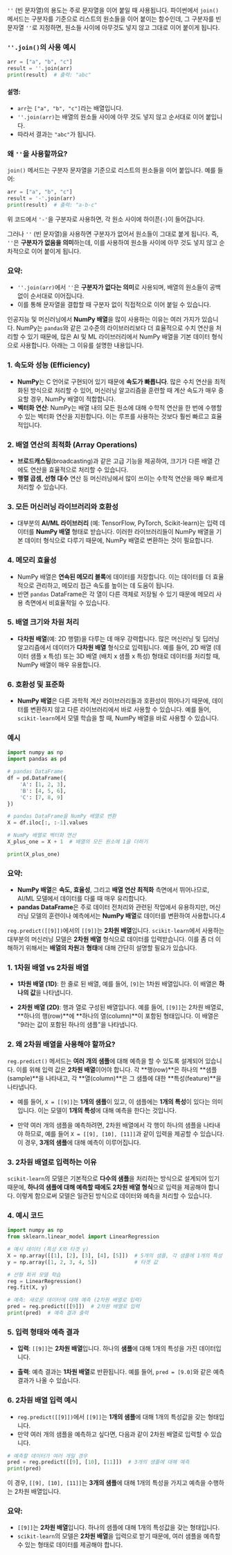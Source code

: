 `''` (빈 문자열)의 용도는 주로 문자열을 이어 붙일 때 사용됩니다. 파이썬에서 `join()` 메서드는 구분자를 기준으로 리스트의 원소들을 이어 붙이는 함수인데, 그 구분자를 빈 문자열 `''`로 지정하면, 원소들 사이에 아무것도 넣지 않고 그대로 이어 붙이게 됩니다.

### `''.join()`의 사용 예시

```python
arr = ["a", "b", "c"]
result = ''.join(arr)
print(result)  # 출력: "abc"
```

#### 설명:
- `arr`는 `["a", "b", "c"]`라는 배열입니다.
- `''.join(arr)`는 배열의 원소들 사이에 아무 것도 넣지 않고 순서대로 이어 붙입니다.
- 따라서 결과는 `"abc"`가 됩니다.

### 왜 `''`을 사용할까요?

`join()` 메서드는 구분자 문자열을 기준으로 리스트의 원소들을 이어 붙입니다. 예를 들어:

```python
arr = ["a", "b", "c"]
result = '-'.join(arr)
print(result)  # 출력: "a-b-c"
```

위 코드에서 `'-'`을 구분자로 사용하면, 각 원소 사이에 하이픈(`-`)이 들어갑니다.

그러나 `''` (빈 문자열)을 사용하면 구분자가 없어서 원소들이 그대로 붙게 됩니다. 즉, `''`은 **구분자가 없음을 의미**하는데, 이를 사용하여 원소들 사이에 아무 것도 넣지 않고 순차적으로 이어 붙이게 됩니다.

### 요약:
- `''.join(arr)`에서 `''`은 **구분자가 없다는 의미**로 사용되며, 배열의 원소들이 공백 없이 순서대로 이어집니다.
- 이를 통해 문자열을 결합할 때 구분자 없이 직접적으로 이어 붙일 수 있습니다.


인공지능 및 머신러닝에서 **NumPy 배열**을 많이 사용하는 이유는 여러 가지가 있습니다. NumPy는 `pandas`와 같은 고수준의 라이브러리보다 더 효율적으로 수치 연산을 처리할 수 있기 때문에, 많은 AI 및 ML 라이브러리에서 NumPy 배열을 기본 데이터 형식으로 사용합니다. 아래는 그 이유를 설명한 내용입니다.

### 1. **속도와 성능** (Efficiency)
- **NumPy**는 C 언어로 구현되어 있기 때문에 **속도가 빠릅니다**. 많은 수치 연산을 최적화된 방식으로 처리할 수 있어, 머신러닝 알고리즘을 훈련할 때 계산 속도가 매우 중요할 경우, NumPy 배열이 적합합니다.
- **벡터화 연산**: NumPy는 배열 내의 모든 원소에 대해 수학적 연산을 한 번에 수행할 수 있는 벡터화 연산을 지원합니다. 이는 루프를 사용하는 것보다 훨씬 빠르고 효율적입니다.

### 2. **배열 연산의 최적화** (Array Operations)
- **브로드캐스팅**(broadcasting)과 같은 고급 기능을 제공하여, 크기가 다른 배열 간에도 연산을 효율적으로 처리할 수 있습니다.
- **행렬 곱셈, 선형 대수** 연산 등 머신러닝에서 많이 쓰이는 수학적 연산을 매우 빠르게 처리할 수 있습니다.

### 3. **모든 머신러닝 라이브러리와 호환성**
- 대부분의 **AI/ML 라이브러리** (예: TensorFlow, PyTorch, Scikit-learn)는 입력 데이터를 **NumPy 배열** 형태로 받습니다. 이러한 라이브러리들이 NumPy 배열을 기본 데이터 형식으로 다루기 때문에, NumPy 배열로 변환하는 것이 필요합니다.
  
### 4. **메모리 효율성**
- NumPy 배열은 **연속된 메모리 블록**에 데이터를 저장합니다. 이는 데이터를 더 효율적으로 관리하고, 메모리 접근 속도를 높이는 데 도움이 됩니다.
- 반면 `pandas` DataFrame은 각 열이 다른 객체로 저장될 수 있기 때문에 메모리 사용 측면에서 비효율적일 수 있습니다.

### 5. **배열 크기와 차원 처리**
- **다차원 배열**(예: 2D 행렬)을 다루는 데 매우 강력합니다. 많은 머신러닝 및 딥러닝 알고리즘에서 데이터가 **다차원 배열** 형식으로 입력됩니다. 예를 들어, 2D 배열 (데이터 샘플 x 특성) 또는 3D 배열 (배치 x 샘플 x 특성) 형태로 데이터를 처리할 때, NumPy 배열이 매우 유용합니다.

### 6. **호환성 및 표준화**
- **NumPy 배열**은 다른 과학적 계산 라이브러리들과 호환성이 뛰어나기 때문에, 데이터를 변환하지 않고 다른 라이브러리에서 바로 사용할 수 있습니다. 예를 들어, `scikit-learn`에서 모델 학습을 할 때, NumPy 배열을 바로 사용할 수 있습니다.

### 예시

```python
import numpy as np
import pandas as pd

# pandas DataFrame
df = pd.DataFrame({
    'A': [1, 2, 3],
    'B': [4, 5, 6],
    'C': [7, 8, 9]
})

# pandas DataFrame을 NumPy 배열로 변환
X = df.iloc[:, :-1].values

# NumPy 배열로 벡터화 연산
X_plus_one = X + 1  # 배열의 모든 원소에 1을 더하기

print(X_plus_one)
```

### 요약:
- **NumPy 배열**은 **속도, 효율성**, 그리고 **배열 연산 최적화** 측면에서 뛰어나므로, AI/ML 모델에서 데이터를 다룰 때 매우 유리합니다.
- **pandas DataFrame**은 주로 데이터 전처리와 관련된 작업에서 유용하지만, 머신러닝 모델의 훈련이나 예측에서는 **NumPy 배열**로 데이터를 변환하여 사용합니다.4




`reg.predict([[9]])`에서의 `[[9]]`는 **2차원 배열**입니다. `scikit-learn`에서 사용하는 대부분의 머신러닝 모델은 **2차원 배열** 형식으로 데이터를 입력받습니다. 이를 좀 더 이해하기 위해서는 **배열의 차원**과 **형태**에 대해 간단히 설명할 필요가 있습니다.

### 1. **1차원 배열 vs 2차원 배열**

- **1차원 배열 (1D)**: 한 줄로 된 배열, 예를 들어, `[9]`는 1차원 배열입니다. 이 배열은 **하나의 값**을 나타냅니다.
  
- **2차원 배열 (2D)**: 행과 열로 구성된 배열입니다. 예를 들어, `[[9]]`는 2차원 배열로, **하나의 행(row)**에 **하나의 열(column)**이 포함된 형태입니다. 이 배열은 "9라는 값이 포함된 하나의 샘플"을 나타냅니다.

### 2. **왜 2차원 배열을 사용해야 할까요?**

`reg.predict()` 메서드는 **여러 개의 샘플**에 대해 예측을 할 수 있도록 설계되어 있습니다. 이를 위해 입력 값은 **2차원 배열**이어야 합니다. 각 **행(row)**은 하나의 **샘플(sample)**을 나타내고, 각 **열(column)**은 그 샘플에 대한 **특성(feature)**을 나타냅니다.

- 예를 들어, `X = [[9]]`는 **1개의 샘플**이 있고, 이 샘플에는 **1개의 특성**이 있다는 의미입니다. 이는 모델이 **1개의 특성**에 대해 예측을 한다는 것입니다.
  
- 만약 여러 개의 샘플을 예측하려면, 2차원 배열에서 각 행이 하나의 샘플을 나타내야 하므로, 예를 들어 `X = [[9], [10], [11]]`과 같이 입력을 제공할 수 있습니다. 이 경우, **3개의 샘플**에 대해 예측이 이루어집니다.

### 3. **2차원 배열로 입력하는 이유**

`scikit-learn`의 모델은 기본적으로 **다수의 샘플**을 처리하는 방식으로 설계되어 있기 때문에, **하나의 샘플에 대해 예측할 때에도 2차원 배열 형식**으로 입력을 제공해야 합니다. 이렇게 함으로써 모델은 일관된 방식으로 데이터와 예측을 처리할 수 있습니다.

### 4. **예시 코드**

```python
import numpy as np
from sklearn.linear_model import LinearRegression

# 예시 데이터 (특성 X와 타겟 y)
X = np.array([[1], [2], [3], [4], [5]])  # 5개의 샘플, 각 샘플에 1개의 특성
y = np.array([1, 2, 3, 4, 5])            # 타겟 값

# 선형 회귀 모델 학습
reg = LinearRegression()
reg.fit(X, y)

# 예측: 새로운 데이터에 대해 예측 (2차원 배열로 입력)
pred = reg.predict([[9]])  # 2차원 배열로 입력
print(pred)  # 예측 결과 출력
```

### 5. **입력 형태와 예측 결과**

- **입력**: `[[9]]`는 **2차원 배열**입니다. 하나의 **샘플**에 대해 1개의 특성을 가진 데이터입니다.
  
- **출력**: 예측 결과는 **1차원 배열**로 반환됩니다. 예를 들어, `pred = [9.0]`와 같은 예측 결과가 나올 수 있습니다.

### 6. **2차원 배열 입력 예시**
- `reg.predict([[9]])`에서 `[[9]]`는 **1개의 샘플**에 대해 1개의 특성값을 갖는 형태입니다. 
- 만약 여러 개의 샘플을 예측하고 싶다면, 다음과 같이 2차원 배열로 입력할 수 있습니다.

```python
# 예측할 데이터가 여러 개일 경우
pred = reg.predict([[9], [10], [11]])  # 3개의 샘플에 대해 예측
print(pred)
```

이 경우, `[[9], [10], [11]]`는 **3개의 샘플**에 대해 1개의 특성을 가지고 예측을 수행하는 2차원 배열입니다.

### 요약:
- `[[9]]`는 **2차원 배열**입니다. 하나의 샘플에 대해 1개의 특성값을 갖는 형태입니다.
- `scikit-learn`의 모델은 **2차원 배열**을 입력으로 받기 때문에, 여러 샘플을 예측할 수 있는 형태로 데이터를 제공해야 합니다.
